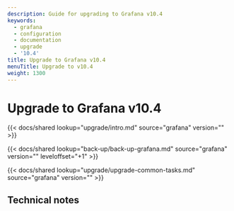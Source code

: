 ```yaml
---
description: Guide for upgrading to Grafana v10.4
keywords:
  - grafana
  - configuration
  - documentation
  - upgrade
  - '10.4'
title: Upgrade to Grafana v10.4
menuTitle: Upgrade to v10.4
weight: 1300
---
```


# Upgrade to Grafana v10.4

{{< docs/shared lookup="upgrade/intro.md" source="grafana" version="<GRAFANA VERSION>" >}}

{{< docs/shared lookup="back-up/back-up-grafana.md" source="grafana" version="<GRAFANA VERSION>" leveloffset="+1" >}}

{{< docs/shared lookup="upgrade/upgrade-common-tasks.md" source="grafana" version="<GRAFANA VERSION>" >}}

## Technical notes
